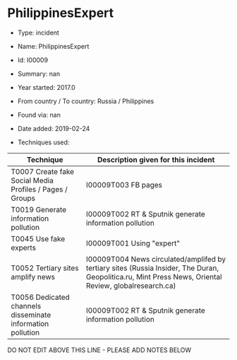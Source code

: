 # PhilippinesExpert

* Type: incident

* Name: PhilippinesExpert

* Id: I00009

* Summary: nan

* Year started: 2017.0

* From country / To country: Russia / Philippines

* Found via: nan

* Date added: 2019-02-24

* Techniques used: 

| Technique | Description given for this incident |
| --------- | ------------------------- |
| T0007 Create fake Social Media Profiles / Pages / Groups | I00009T003 FB pages |
| T0019 Generate information pollution | I00009T002 RT & Sputnik generate information pollution  |
| T0045 Use fake experts | I00009T001 Using "expert" |
| T0052 Tertiary sites amplify news | I00009T004 News circulated/amplifed by tertiary sites (Russia Insider, The Duran, Geopolitica.ru, Mint Press News, Oriental Review, globalresearch.ca) |
| T0056 Dedicated channels disseminate information pollution | I00009T002 RT & Sputnik generate information pollution  |

DO NOT EDIT ABOVE THIS LINE - PLEASE ADD NOTES BELOW